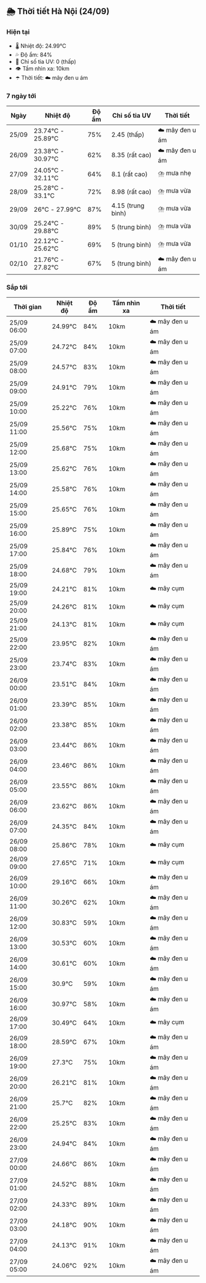 ## 🌦️ Thời tiết Hà Nội (24/09)

### Hiện tại

- 🌡️ Nhiệt độ: 24.99℃
- 💦 Độ ẩm: 84%
- 🌟 Chỉ số tia UV: 0 (thấp)
- 👁️ Tầm nhìn xa: 10km
- ☂️ Thời tiết: ☁️ mây đen u ám

### 7 ngày tới

| Ngày | Nhiệt độ | Độ ẩm | Chỉ số tia UV | Thời tiết |
| --- | --- | --- | --- | --- |
| 25/09 | 23.74℃ - 25.89℃ | 75% | 2.45 (thấp) | ☁️ mây đen u ám |
| 26/09 | 23.38℃ - 30.97℃ | 62% | 8.35 (rất cao) | ☁️ mây đen u ám |
| 27/09 | 24.05℃ - 32.11℃ | 64% | 8.1 (rất cao) | ⛈️ mưa nhẹ |
| 28/09 | 25.28℃ - 33.1℃ | 72% | 8.98 (rất cao) | ⛈️ mưa vừa |
| 29/09 | 26℃ - 27.99℃ | 87% | 4.15 (trung bình) | ⛈️ mưa vừa |
| 30/09 | 25.24℃ - 29.88℃ | 89% | 5 (trung bình) | ⛈️ mưa vừa |
| 01/10 | 22.12℃ - 25.62℃ | 69% | 5 (trung bình) | ⛈️ mưa vừa |
| 02/10 | 21.76℃ - 27.82℃ | 67% | 5 (trung bình) | ☁️ mây đen u ám |

### Sắp tới

| Thời gian | Nhiệt độ | Độ ẩm | Tầm nhìn xa | Thời tiết |
| --- | --- | --- | --- | --- |
| 25/09 06:00 | 24.99℃ | 84% | 10km | ☁️ mây đen u ám |
| 25/09 07:00 | 24.72℃ | 84% | 10km | ☁️ mây đen u ám |
| 25/09 08:00 | 24.57℃ | 83% | 10km | ☁️ mây đen u ám |
| 25/09 09:00 | 24.91℃ | 79% | 10km | ☁️ mây đen u ám |
| 25/09 10:00 | 25.22℃ | 76% | 10km | ☁️ mây đen u ám |
| 25/09 11:00 | 25.56℃ | 75% | 10km | ☁️ mây đen u ám |
| 25/09 12:00 | 25.68℃ | 75% | 10km | ☁️ mây đen u ám |
| 25/09 13:00 | 25.62℃ | 76% | 10km | ☁️ mây đen u ám |
| 25/09 14:00 | 25.58℃ | 76% | 10km | ☁️ mây đen u ám |
| 25/09 15:00 | 25.65℃ | 76% | 10km | ☁️ mây đen u ám |
| 25/09 16:00 | 25.89℃ | 75% | 10km | ☁️ mây đen u ám |
| 25/09 17:00 | 25.84℃ | 76% | 10km | ☁️ mây đen u ám |
| 25/09 18:00 | 24.68℃ | 79% | 10km | ☁️ mây đen u ám |
| 25/09 19:00 | 24.21℃ | 81% | 10km | ☁️ mây cụm |
| 25/09 20:00 | 24.26℃ | 81% | 10km | ☁️ mây cụm |
| 25/09 21:00 | 24.13℃ | 81% | 10km | ☁️ mây cụm |
| 25/09 22:00 | 23.95℃ | 82% | 10km | ☁️ mây đen u ám |
| 25/09 23:00 | 23.74℃ | 83% | 10km | ☁️ mây đen u ám |
| 26/09 00:00 | 23.51℃ | 84% | 10km | ☁️ mây đen u ám |
| 26/09 01:00 | 23.39℃ | 85% | 10km | ☁️ mây đen u ám |
| 26/09 02:00 | 23.38℃ | 85% | 10km | ☁️ mây đen u ám |
| 26/09 03:00 | 23.44℃ | 86% | 10km | ☁️ mây đen u ám |
| 26/09 04:00 | 23.46℃ | 86% | 10km | ☁️ mây đen u ám |
| 26/09 05:00 | 23.55℃ | 86% | 10km | ☁️ mây đen u ám |
| 26/09 06:00 | 23.62℃ | 86% | 10km | ☁️ mây đen u ám |
| 26/09 07:00 | 24.35℃ | 84% | 10km | ☁️ mây đen u ám |
| 26/09 08:00 | 25.86℃ | 78% | 10km | ☁️ mây cụm |
| 26/09 09:00 | 27.65℃ | 71% | 10km | ☁️ mây cụm |
| 26/09 10:00 | 29.16℃ | 66% | 10km | ☁️ mây đen u ám |
| 26/09 11:00 | 30.26℃ | 62% | 10km | ☁️ mây đen u ám |
| 26/09 12:00 | 30.83℃ | 59% | 10km | ☁️ mây đen u ám |
| 26/09 13:00 | 30.53℃ | 60% | 10km | ☁️ mây đen u ám |
| 26/09 14:00 | 30.61℃ | 60% | 10km | ☁️ mây đen u ám |
| 26/09 15:00 | 30.9℃ | 59% | 10km | ☁️ mây đen u ám |
| 26/09 16:00 | 30.97℃ | 58% | 10km | ☁️ mây đen u ám |
| 26/09 17:00 | 30.49℃ | 64% | 10km | ☁️ mây cụm |
| 26/09 18:00 | 28.59℃ | 67% | 10km | ☁️ mây đen u ám |
| 26/09 19:00 | 27.3℃ | 75% | 10km | ☁️ mây đen u ám |
| 26/09 20:00 | 26.21℃ | 81% | 10km | ☁️ mây đen u ám |
| 26/09 21:00 | 25.7℃ | 82% | 10km | ☁️ mây đen u ám |
| 26/09 22:00 | 25.25℃ | 83% | 10km | ☁️ mây đen u ám |
| 26/09 23:00 | 24.94℃ | 84% | 10km | ☁️ mây đen u ám |
| 27/09 00:00 | 24.66℃ | 86% | 10km | ☁️ mây đen u ám |
| 27/09 01:00 | 24.52℃ | 88% | 10km | ☁️ mây đen u ám |
| 27/09 02:00 | 24.33℃ | 89% | 10km | ☁️ mây đen u ám |
| 27/09 03:00 | 24.18℃ | 90% | 10km | ☁️ mây đen u ám |
| 27/09 04:00 | 24.13℃ | 91% | 10km | ☁️ mây đen u ám |
| 27/09 05:00 | 24.06℃ | 92% | 10km | ☁️ mây đen u ám |

